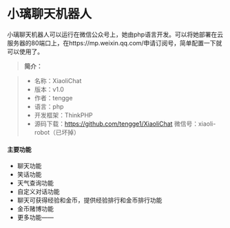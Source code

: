 ﻿
# 小璃聊天机器人

小璃聊天机器人可以运行在微信公众号上，她由php语言开发。可以将她部署在云服务器的80端口上，在https://mp.weixin.qq.com/申请订阅号，简单配置一下就可以使用了。

> **简介：**

> - 名称：XiaoliChat
> - 版本：v1.0
> - 作者：tengge
> - 语言：php
> - 开发框架：ThinkPHP
> - 源码下载：https://github.com/tengge1/XiaoliChat
> 微信号：xiaoli-robot（已坏掉）

#### <i class="icon-file"></i> 主要功能

* 聊天功能
* 笑话功能
* 天气查询功能
* 自定义对话功能
* 聊天可获得经验和金币，提供经验排行和金币排行功能
* 金币赌博功能
* 更多功能——